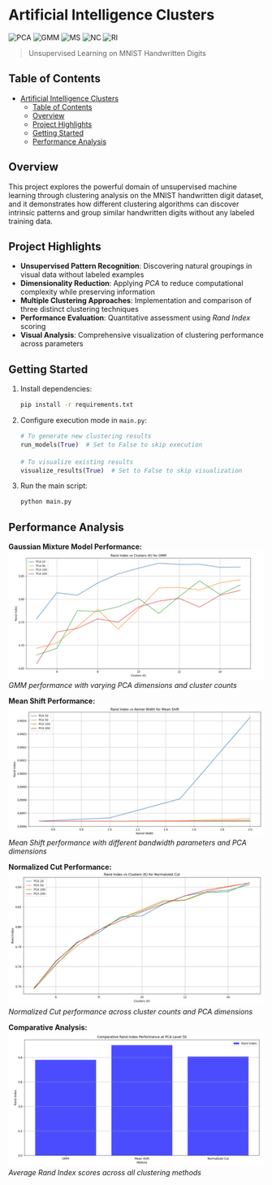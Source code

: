 # Artificial Intelligence Clusters

![PCA](https://img.shields.io/badge/Implemented-Principal%20Component%20Analysis-blue)
![GMM](https://img.shields.io/badge/Implemented-Gaussian%20Mixture%20Model-red)
![MS](https://img.shields.io/badge/Implemented-Mean%20Shift-green)
![NC](https://img.shields.io/badge/Implemented-Normalized%20Cut-purple)
![RI](https://img.shields.io/badge/Evaluation-Rand%20Index-yellow)

> Unsupervised Learning on MNIST Handwritten Digits

## Table of Contents

- [Artificial Intelligence Clusters](#artificial-intelligence-clusters)
  - [Table of Contents](#table-of-contents)
  - [Overview](#overview)
  - [Project Highlights](#project-highlights)
  - [Getting Started](#getting-started)
  - [Performance Analysis](#performance-analysis)

## Overview

This project explores the powerful domain of unsupervised machine learning through clustering analysis on the MNIST handwritten digit dataset, and it demonstrates how different clustering algorithms can discover intrinsic patterns and group similar handwritten digits without any labeled training data.

## Project Highlights

- **Unsupervised Pattern Recognition**: Discovering natural groupings in visual data without labeled examples
- **Dimensionality Reduction**: Applying *PCA* to reduce computational complexity while preserving information
- **Multiple Clustering Approaches**: Implementation and comparison of three distinct clustering techniques
- **Performance Evaluation**: Quantitative assessment using *Rand Index* scoring
- **Visual Analysis**: Comprehensive visualization of clustering performance across parameters


## Getting Started

1. Install dependencies:
   ```bash
   pip install -r requirements.txt
   ```
2. Configure execution mode in `main.py`:
   ```python
   # To generate new clustering results
   run_models(True)  # Set to False to skip execution
   
   # To visualize existing results
   visualize_results(True)  # Set to False to skip visualization
   ```
3. Run the main script:
   ```bash
   python main.py
   ```

## Performance Analysis

**Gaussian Mixture Model Performance:**
![gmm-visualization](output/visualization/gmm_rand_index.PNG)
*GMM performance with varying PCA dimensions and cluster counts*

**Mean Shift Performance:**
![mean-shift-performance](output/visualization/mean_shift_rand_index.PNG)
*Mean Shift performance with different bandwidth parameters and PCA dimensions*

**Normalized Cut Performance:**
![normalized-cut-performance](output/visualization/normalized_cut_rand_index.PNG)
*Normalized Cut performance across cluster counts and PCA dimensions*

**Comparative Analysis:**
![average-performances](output/visualization/rand_index_method_avg_comparison.PNG)
*Average Rand Index scores across all clustering methods*
